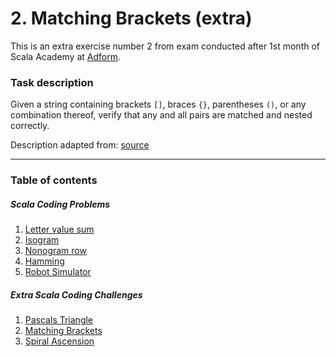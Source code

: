 # 2. Matching Brackets (extra)

This is an extra exercise number 2 from exam conducted after 1st month of Scala Academy at [Adform](https://github.com/adform).

### Task description

Given a string containing brackets `[]`, braces `{}`, parentheses `()`, or any combination thereof, verify that any and all pairs are matched and nested correctly.

Description adapted from: [source](https://exercism.org/tracks/scala/exercises/matching-brackets)

---
### Table of contents
##### Scala Coding Problems
1. [Letter value sum](https://github.com/rafalkac02/adform-scala-academy-exam0-exercise-1)
2. [Isogram](https://github.com/rafalkac02/adform-scala-academy-exam0-exercise-2)
3. [Nonogram row](https://github.com/rafalkac02/adform-scala-academy-exam0-exercise-3)
4. [Hamming](https://github.com/rafalkac02/adform-scala-academy-exam0-exercise-4)
5. [Robot Simulator](https://github.com/rafalkac02/adform-scala-academy-exam0-exercise-5)

##### Extra Scala Coding Challenges
1. [Pascals Triangle](https://github.com/rafalkac02/adform-scala-academy-exam0-extra-1)
2. [Matching Brackets](https://github.com/rafalkac02/adform-scala-academy-exam0-extra-2)
3. [Spiral Ascension](https://github.com/rafalkac02/adform-scala-academy-exam0-extra-3)